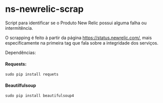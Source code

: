 # ns-newrelic-scrap

Script para identificar se o Produto New Relic possui alguma falha ou intermitência.

O scrapping é feito à partir da página https://status.newrelic.com/, mais especificamente na primeira tag <span> que fala sobre a integridade dos serviços.

Dependências:

 #### Requests:
 
 ```
 sudo pip install requets
 ```

#### Beautilfulsoup

```
sudo pip install beautifulsoup4
```